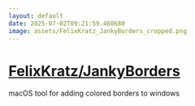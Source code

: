 ```yaml
---
layout: default
date: 2025-07-02T09:21:59.460680
image: assets/FelixKratz_JankyBorders_cropped.png
---
```


# [FelixKratz/JankyBorders](https://github.com/FelixKratz/JankyBorders)

macOS tool for adding colored borders to windows
